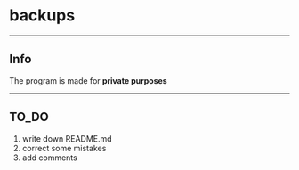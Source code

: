# backups
***
## Info
The program is made for **private purposes**
***
## TO_DO
  1)  write down README.md
  2)  correct some mistakes
  3)  add comments
